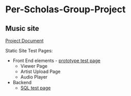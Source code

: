 # Per-Scholas-Group-Project
## Music site

[Project Document](https://docs.google.com/document/d/1rAvCJZcoZOgxZeJPP3N_mV4eyEweHqmz8sC5lLPQks0/edit)

Static Site Test Pages:
  * Front End elements - [prototype test page](https://ds604.neocities.org/CoolestWebsiteOnTheInternet_02022024)
    * Viewer Page
    * Artist Upload Page
    * Audio Player
  * Backend
    * [SQL test page](https://ds604.github.io/Per-Scholas-Group-Project/staticFiles/sqlTest.html)
